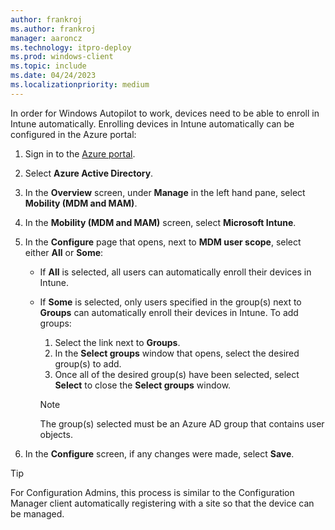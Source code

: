 ```yaml
---
author: frankroj
ms.author: frankroj
manager: aaroncz
ms.technology: itpro-deploy
ms.prod: windows-client
ms.topic: include
ms.date: 04/24/2023
ms.localizationpriority: medium
---
```


<!-- This file is shared by the following articles:

pre-provisioning/azure-ad-join-automatic-enrollment.md
pre-provisioning/hybrid-azure-ad-join-automatic-enrollment.md
self-deploying/self-deploying-automatic-enrollment.md
user-driven/azure-ad-join-automatic-enrollment.md
user-driven/hybrid-azure-ad-join-automatic-enrollment.md

Headings are driven by article context. -->

In order for Windows Autopilot to work, devices need to be able to enroll in Intune automatically. Enrolling devices in Intune automatically can be configured in the Azure portal:

1. Sign in to the [Azure portal](https://portal.azure.com/).

2. Select **Azure Active Directory**.

3. In the **Overview** screen, under **Manage** in the left hand pane, select **Mobility (MDM and MAM)**.

4. In the **Mobility (MDM and MAM)** screen, select **Microsoft Intune**.

5. In the **Configure** page that opens, next to **MDM user scope**, select either **All** or **Some**:

   - If **All** is selected, all users can automatically enroll their devices in Intune.

   - If **Some** is selected, only users specified in the group(s) next to **Groups** can automatically enroll their devices in Intune. To add groups:

      1. Select the link next to **Groups**.
      2. In the **Select groups** window that opens, select the desired group(s) to add.
      3. Once all of the desired group(s) have been selected, select **Select** to close the **Select groups** window.

        > [!NOTE]
        >
        > The group(s) selected must be an Azure AD group that contains user objects.

6. In the **Configure** screen, if any changes were made, select **Save**.

> [!TIP]
>
> For Configuration Admins, this process is similar to the Configuration Manager client automatically registering with a site so that the device can be managed.
